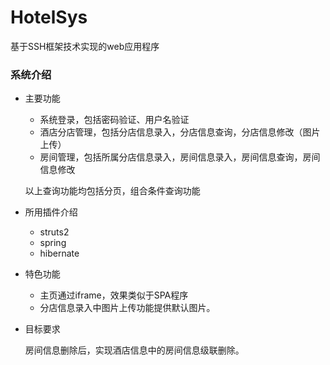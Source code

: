 # HotelSys
基于SSH框架技术实现的web应用程序

### 系统介绍
+ 主要功能
  - 系统登录，包括密码验证、用户名验证
  - 酒店分店管理，包括分店信息录入，分店信息查询，分店信息修改（图片上传）
  - 房间管理，包括所属分店信息录入，房间信息录入，房间信息查询，房间信息修改

  <p>以上查询功能均包括分页，组合条件查询功能

+ 所用插件介绍
  - struts2
  - spring
  - hibernate
  
+ 特色功能
  - 主页通过iframe，效果类似于SPA程序
  - 分店信息录入中图片上传功能提供默认图片。
  
+ 目标要求
  <P>房间信息删除后，实现酒店信息中的房间信息级联删除。
